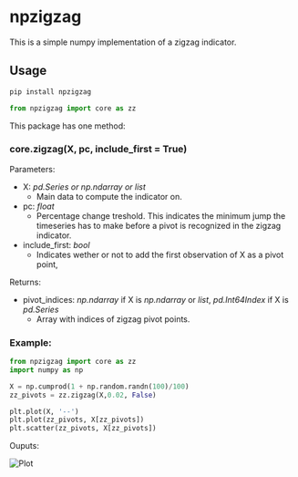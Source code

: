 # npzigzag
This is a simple numpy implementation of a zigzag indicator.

## Usage
```python
pip install npzigzag
```
```python
from npzigzag import core as zz
```
This package has one method:
### core.zigzag(X, pc, include_first = True)

Parameters:
* X: *pd.Series or np.ndarray or list* 
    * Main data to compute the indicator on.
* pc: *float*
    * Percentage change treshold. This indicates the minimum jump the timeseries has to make before a pivot is recognized in the zigzag indicator.
* include_first: *bool*
    * Indicates wether or not to add the first observation of X as a pivot point,

Returns:
* pivot_indices: *np.ndarray* if X is *np.ndarray* or *list*, *pd.Int64Index* if X is *pd.Series*
    * Array with indices of zigzag pivot points.

### Example:

```python
from npzigzag import core as zz
import numpy as np

X = np.cumprod(1 + np.random.randn(100)/100)
zz_pivots = zz.zigzag(X,0.02, False)

plt.plot(X, '--')
plt.plot(zz_pivots, X[zz_pivots])
plt.scatter(zz_pivots, X[zz_pivots])
```
Ouputs:

![Plot](https://github.com/julianvanmeggelen/npzigzag/raw/master/zz.png)


